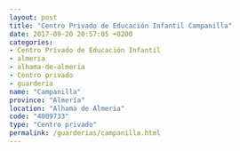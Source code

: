 ```yaml
---
layout: post
title: "Centro Privado de Educación Infantil Campanilla"
date: 2017-09-20 20:57:05 +0200
categories:
- Centro Privado de Educación Infantil
- almeria
- alhama-de-almeria
- Centro privado
- guarderia
name: "Campanilla"
province: "Almería"
location: "Alhama de Almeria"
code: "4009733"
type: "Centro privado"
permalink: /guarderias/campanilla.html
---
```

